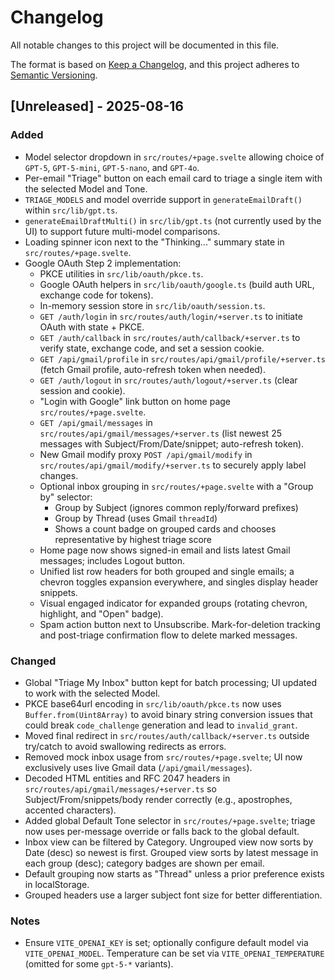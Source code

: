 # Changelog

All notable changes to this project will be documented in this file.

The format is based on [Keep a Changelog](https://keepachangelog.com/en/1.1.0/),
and this project adheres to [Semantic Versioning](https://semver.org/spec/v2.0.0.html).

## [Unreleased] - 2025-08-16

### Added
- Model selector dropdown in `src/routes/+page.svelte` allowing choice of `GPT-5`, `GPT-5-mini`, `GPT-5-nano`, and `GPT-4o`.
- Per-email "Triage" button on each email card to triage a single item with the selected Model and Tone.
- `TRIAGE_MODELS` and model override support in `generateEmailDraft()` within `src/lib/gpt.ts`.
- `generateEmailDraftMulti()` in `src/lib/gpt.ts` (not currently used by the UI) to support future multi-model comparisons.
- Loading spinner icon next to the "Thinking..." summary state in `src/routes/+page.svelte`.
- Google OAuth Step 2 implementation:
  - PKCE utilities in `src/lib/oauth/pkce.ts`.
  - Google OAuth helpers in `src/lib/oauth/google.ts` (build auth URL, exchange code for tokens).
  - In-memory session store in `src/lib/oauth/session.ts`.
  - `GET /auth/login` in `src/routes/auth/login/+server.ts` to initiate OAuth with state + PKCE.
  - `GET /auth/callback` in `src/routes/auth/callback/+server.ts` to verify state, exchange code, and set a session cookie.
  - `GET /api/gmail/profile` in `src/routes/api/gmail/profile/+server.ts` (fetch Gmail profile, auto-refresh token when needed).
  - `GET /auth/logout` in `src/routes/auth/logout/+server.ts` (clear session and cookie).
  - "Login with Google" link button on home page `src/routes/+page.svelte`.
  - `GET /api/gmail/messages` in `src/routes/api/gmail/messages/+server.ts` (list newest 25 messages with Subject/From/Date/snippet; auto-refresh token).
  - New Gmail modify proxy `POST /api/gmail/modify` in `src/routes/api/gmail/modify/+server.ts` to securely apply label changes.
  - Optional inbox grouping in `src/routes/+page.svelte` with a "Group by" selector:
    - Group by Subject (ignores common reply/forward prefixes)
    - Group by Thread (uses Gmail `threadId`)
    - Shows a count badge on grouped cards and chooses representative by highest triage score
  - Home page now shows signed-in email and lists latest Gmail messages; includes Logout button.
  - Unified list row headers for both grouped and single emails; a chevron toggles expansion everywhere, and singles display header snippets.
  - Visual engaged indicator for expanded groups (rotating chevron, highlight, and "Open" badge).
  - Spam action button next to Unsubscribe. Mark-for-deletion tracking and post-triage confirmation flow to delete marked messages.

### Changed
- Global "Triage My Inbox" button kept for batch processing; UI updated to work with the selected Model.
- PKCE base64url encoding in `src/lib/oauth/pkce.ts` now uses `Buffer.from(Uint8Array)` to avoid binary string conversion issues that could break `code_challenge` generation and lead to `invalid_grant`.
 - Moved final redirect in `src/routes/auth/callback/+server.ts` outside try/catch to avoid swallowing redirects as errors.
 - Removed mock inbox usage from `src/routes/+page.svelte`; UI now exclusively uses live Gmail data (`/api/gmail/messages`).
 - Decoded HTML entities and RFC 2047 headers in `src/routes/api/gmail/messages/+server.ts` so Subject/From/snippets/body render correctly (e.g., apostrophes, accented characters).
 - Added global Default Tone selector in `src/routes/+page.svelte`; triage now uses per-message override or falls back to the global default.
- Inbox view can be filtered by Category. Ungrouped view now sorts by Date (desc) so newest is first. Grouped view sorts by latest message in each group (desc);
  category badges are shown per email.
- Default grouping now starts as "Thread" unless a prior preference exists in localStorage.
- Grouped headers use a larger subject font size for better differentiation.

### Notes
- Ensure `VITE_OPENAI_KEY` is set; optionally configure default model via `VITE_OPENAI_MODEL`. Temperature can be set via `VITE_OPENAI_TEMPERATURE` (omitted for some `gpt-5-*` variants).
